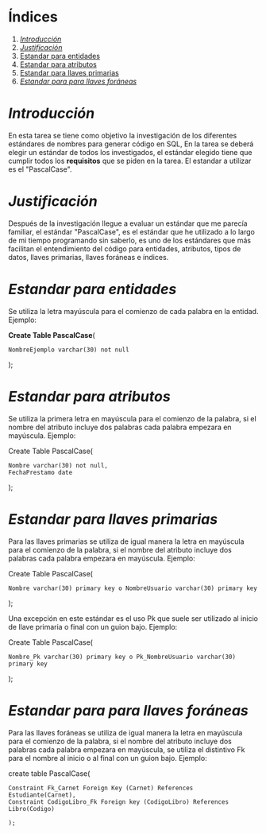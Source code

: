 # Índices
1. [*Introducción*](#introducción)
2. [*Justificación*](#jus)
3. [Estandar para entidades](#EstandarEn)
4. [Estandar para atributos](#EstandarAtr)
5. [Estandar para llaves primarias](#EstandarPri)
6. [*Estandar para para llaves foráneas*](#EstandarFo)

<a name="introducción"></a>
<a name="jus"></a>
<a name="EstandarEn"></a>
<a name="EstandarPri"></a>
<a name="EstandarFo"></a>

# *Introducción*

En esta tarea se tiene como objetivo la investigación de los diferentes estándares de nombres para generar código en SQL, En la tarea se deberá elegir un estándar de todos los investigados, el estándar elegido tiene que cumplir todos los **requisitos** que se piden en la tarea. El estandar a utilizar es el "PascalCase".


# *Justificación*

Después de la investigación llegue a evaluar un estándar que me parecía familiar, el estándar "PascalCase", es el estándar que he utilizado a lo largo de mi tiempo programando sin saberlo, es uno de los estándares que más facilitan el entendimiento del código para entidades, atributos, tipos de datos, llaves primarias, llaves foráneas e índices. 

# *Estandar para entidades*
Se utiliza la letra mayúscula para el comienzo de cada palabra en la entidad. Ejemplo:

**Create Table PascalCase**(

	NombreEjemplo varchar(30) not null
	
);

# *Estandar para atributos*
Se utiliza la primera letra en mayúscula para el comienzo de la palabra, si el nombre del atributo incluye dos palabras cada palabra empezara en mayúscula. Ejemplo:

Create Table PascalCase(

	Nombre varchar(30) not null,
	FechaPrestamo date
	
);

# *Estandar para llaves primarias*
Para las llaves primarias se utiliza de igual manera la letra en mayúscula para el comienzo de la palabra, si el nombre del atributo incluye dos palabras cada palabra empezara en mayúscula. Ejemplo:

Create Table PascalCase(

	Nombre varchar(30) primary key o NombreUsuario varchar(30) primary key
);


Una excepción en este estándar es el uso Pk que suele ser utilizado al inicio de llave primaria o final con un guion bajo. Ejemplo:

Create Table PascalCase(

	Nombre_Pk varchar(30) primary key o Pk_NombreUsuario varchar(30) primary key
);

# *Estandar para para llaves foráneas*
Para las llaves foráneas se utiliza de igual manera la letra en mayúscula para el comienzo de la palabra, si el nombre del atributo incluye dos palabras cada palabra empezara en mayúscula, se utiliza el distintivo Fk para el nombre al inicio o al final con un guion bajo. Ejemplo:

create table PascalCase(

	Constraint Fk_Carnet Foreign Key (Carnet) References Estudiante(Carnet),
	Constraint CodigoLibro_Fk Foreign key (CodigoLibro) References Libro(Codigo)
	
	);








                                                           
